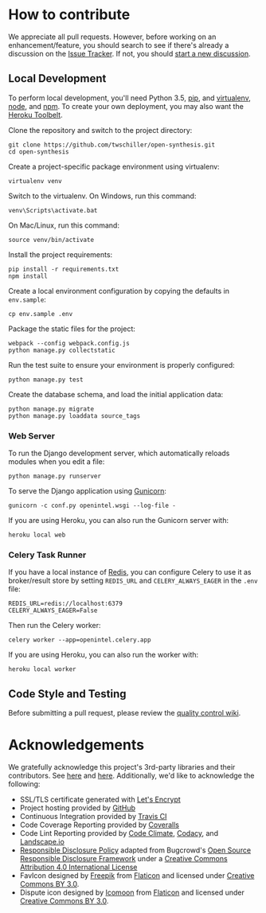 # How to contribute

We appreciate all pull requests. However, before working on an enhancement/feature, you should search to see if there's 
already a discussion on the [Issue Tracker](https://github.com/twschiller/open-synthesis/issues). If not, you should 
[start a new discussion](https://github.com/twschiller/open-synthesis/issues/new).

## Local Development

To perform local development, you'll need Python 3.5, [pip](https://pip.pypa.io/en/stable/installing/),
and [virtualenv](https://virtualenv.pypa.io/en/stable/), [node](https://nodejs.org/en/download/package-manager/), and 
[npm](https://www.npmjs.com/). To create your own deployment, you may also want
the [Heroku Toolbelt](https://devcenter.heroku.com/articles/getting-started-with-python#introduction).

Clone the repository and switch to the project directory:

    git clone https://github.com/twschiller/open-synthesis.git
    cd open-synthesis

Create a project-specific package environment using virtualenv:

    virtualenv venv

Switch to the virtualenv. On Windows, run this command:

    venv\Scripts\activate.bat
    
On Mac/Linux, run this command:

    source venv/bin/activate

Install the project requirements:

    pip install -r requirements.txt
    npm install

Create a local environment configuration by copying the defaults in `env.sample`:

    cp env.sample .env
        
Package the static files for the project:
    
    webpack --config webpack.config.js
    python manage.py collectstatic
 
Run the test suite to ensure your environment is properly configured:

    python manage.py test

Create the database schema, and load the initial application data:

    python manage.py migrate
    python manage.py loaddata source_tags 
   
### Web Server
   
To run the Django development server, which automatically reloads modules when you
edit a file:

    python manage.py runserver
   
To serve the Django application using [Gunicorn](http://gunicorn.org/):

    gunicorn -c conf.py openintel.wsgi --log-file -
    
If you are using Heroku, you can also run the Gunicorn server with:    
    
    heroku local web
    
### Celery Task Runner
    
If you have a local instance of [Redis](http://redis.io/), you can configure Celery to use
it as broker/result store by setting `REDIS_URL` and `CELERY_ALWAYS_EAGER` in the `.env` file:

    REDIS_URL=redis://localhost:6379
    CELERY_ALWAYS_EAGER=False
    
Then run the Celery worker:

    celery worker --app=openintel.celery.app
    
If you are using Heroku, you can also run the worker with:

    heroku local worker
    
## Code Style and Testing

Before submitting a pull request, please review the 
[quality control wiki](https://github.com/twschiller/open-synthesis/wiki/Quality-Controls).

# Acknowledgements

We gratefully acknowledge this project's 3rd-party libraries and their contributors. See [here](requirements.txt) and 
[here](package.json). Additionally, we'd like to acknowledge the following:

* SSL/TLS certificate generated with [Let's Encrypt](https://letsencrypt.org/)
* Project hosting provided by [GitHub](https://github.com)
* Continuous Integration provided by [Travis CI](https://travis-ci.org/)
* Code Coverage Reporting provided by [Coveralls](https://coveralls.io/)
* Code Lint Reporting provided by [Code Climate](https://codeclimate.com/), [Codacy](https://www.codacy.com/), and 
[Landscape.io](https://landscape.io)
* [Responsible Disclosure Policy](SECURITY.md) adapted from Bugcrowd's 
[Open Source Responsible Disclosure Framework](https://github.com/bugcrowd/disclosure-policy) under a
[Creative Commons Attribution 4.0 International License](http://creativecommons.org/licenses/by/4.0/)
* FavIcon designed by [Freepik](http://www.freepik.com) from [Flaticon](http://www.flaticon.com)
and licensed under [Creative Commons BY 3.0](http://creativecommons.org/licenses/by/3.0/).
* Dispute icon designed by [Icomoon](http://www.flaticon.com/authors/icomoon) from [Flaticon](http://www.flaticon.com)
and licensed under [Creative Commons BY 3.0](http://creativecommons.org/licenses/by/3.0/).
